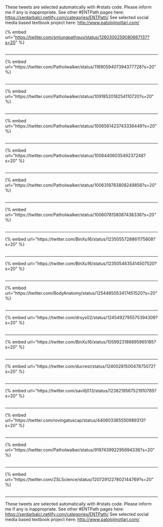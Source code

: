 

These tweets are selected automatically with #rstats code. Please inform me if any is inappropriate.
See other #ENTPath pages here: https://serdarbalci.netlify.com/categories/ENTPath/ 
See selected social media based textbook project here: http://www.patolojinotlari.com/

{% embed url="https://twitter.com/smlungpathguy/status/1260300259080667137?s=20" %}<br>
<br>
<hr>
{% embed url="https://twitter.com/Patholwalker/status/1189059407394377728?s=20" %}<br>
<br>
<hr>
{% embed url="https://twitter.com/Patholwalker/status/1091852018254110720?s=20" %}<br>
<br>
<hr>
{% embed url="https://twitter.com/Patholwalker/status/1006561423743336449?s=20" %}<br>
<br>
<hr>
{% embed url="https://twitter.com/Patholwalker/status/1006440603549237248?s=20" %}<br>
<br>
<hr>
{% embed url="https://twitter.com/Patholwalker/status/1006319783808249856?s=20" %}<br>
<br>
<hr>
{% embed url="https://twitter.com/Patholwalker/status/1006078158087438336?s=20" %}<br>
<br>
<hr>
{% embed url="https://twitter.com/BinXu16/status/1235055728861175808?s=20" %}<br>
<br>
<hr>
{% embed url="https://twitter.com/BinXu16/status/1235054635414507520?s=20" %}<br>
<br>
<hr>
{% embed url="https://twitter.com/BodyAnatomy/status/1254465053417451520?s=20" %}<br>
<br>
<hr>
{% embed url="https://twitter.com/drsys02/status/1245492795575394309?s=20" %}<br>
<br>
<hr>
{% embed url="https://twitter.com/BinXu16/status/1059923188895965185?s=20" %}<br>
<br>
<hr>
{% embed url="https://twitter.com/ducrest/status/1240028150047875072?s=20" %}<br>
<br>
<hr>
{% embed url="https://twitter.com/savillj013/status/1238219567521910785?s=20" %}<br>
<br>
<hr>
{% embed url="https://twitter.com/rovingatuscap/status/440603365550989313?s=20" %}<br>
<br>
<hr>
{% embed url="https://twitter.com/Patholwalker/status/919743992295694336?s=20" %}<br>
<br>
<hr>
{% embed url="https://twitter.com/ZSLScience/status/1207291227802144769?s=20" %}<br>
<br>
<hr>


These tweets are selected automatically with #rstats code. Please inform me if any is inappropriate.
See other #ENTPath pages here: https://serdarbalci.netlify.com/categories/ENTPath/ 
See selected social media based textbook project here: http://www.patolojinotlari.com/
